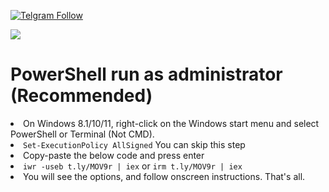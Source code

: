 [![Telgram Follow](https://img.shields.io/twitter/follow/juno_okyo.svg?label=Follow&maxAge=2592000)](https://twitter.com/emadadel04)

<img src="https://github.com/emadadel4/ITT/blob/main/live.GIF" style="max-width: 100%; display: inline-block;">

<h1>PowerShell run as administrator (Recommended) </h1>

<li>On Windows 8.1/10/11, right-click on the Windows start menu and select PowerShell or Terminal (Not CMD).</li>
<li><code>Set-ExecutionPolicy AllSigned</code> You can skip this step</li>
<li>Copy-paste the below code and press enter</li>
<li><code>iwr -useb t.ly/MOV9r | iex</code> or <code>irm t.ly/MOV9r | iex</code></li>
<li>You will see the options, and follow onscreen instructions.
That's all.</li>
